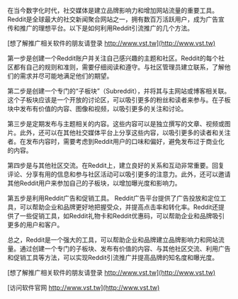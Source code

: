 在当今数字化时代，社交媒体是建立品牌影响力和增加网站流量的重要工具。Reddit是全球最大的社交新闻聚合网站之一，拥有数百万活跃用户，成为广告宣传和推广的理想平台。以下是如何利用Reddit引流推广的几个方法。

[想了解推广相关软件的朋友请登录 http://www.vst.tw](http://www.vst.tw)

第一步是创建一个Reddit账户并关注自己感兴趣的主题和社区。Reddit的每个社区都有自己的规则和准则，需要仔细阅读和遵守。与社区管理员建立联系，了解他们的需求并尽可能地满足他们的期望。

第二步是创建一个专门的“子板块”（Subreddit），并将其与主网站或博客相关联。这个子板块应该是一个开放的讨论区，可以吸引更多的粉丝和读者来参与。在子板块中发布有价值的内容、图像和视频，以吸引更多的关注和讨论。

第三步是定期发布与主题相关的内容。这些内容可以是独立撰写的文章、视频或图片。此外，还可以在其他社交媒体平台上分享这些内容，以吸引更多的读者和关注者。在发布内容时，需要考虑到Reddit用户的口味和偏好，避免发布过于商业化的内容。

第四步是与其他社区交流。在Reddit上，建立良好的关系和互动非常重要。回复评论、分享有用的信息和参与社区活动可以吸引更多的注意力。此外，还可以邀请其他Reddit用户来参加自己的子板块，以增加曝光度和影响力。

第五步是利用Reddit广告和促销工具。 Reddit广告平台提供了广告投放和定位工具，可以帮助企业和品牌更好地把握受众，并提高点击率和转化率。Reddit还提供了一些促销工具，如Reddit礼物卡和Reddit优惠码，可以帮助企业和品牌吸引更多的用户和客户。

总之，Reddit是一个强大的工具，可以帮助企业和品牌建立品牌影响力和网站流量。通过创建一个专门的子板块、发布有价值的内容、与其他社区交流、利用广告和促销工具等方法，可以实现Reddit引流推广并提高品牌的知名度和曝光度。

[想了解推广相关软件的朋友请登录 http://www.vst.tw](http://www.vst.tw)


[访问软件官网 http://www.vst.tw](http://www.vst.tw)
